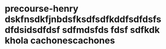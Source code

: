 # precourse-henry dskfnsdkfjnbdsfksdfsdfkddfsdfdsfsdfdsidsdfdsf sdfmdsfds fdsf sdfkdk khola cachonescachones 